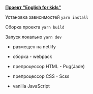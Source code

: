[**Проект "English for kids"**](https://brave-adel.netlify.app/)

Установка зависимостей
```yarn install```

Сборка проекта
```yarn build```

Запуск локально
```yarn dev```

* размещен на netlify

* сборка - webpack

* препроцессор HTML - Pug(Jade)

* препроцессор CSS -  Scss

* vanilla JavaScript